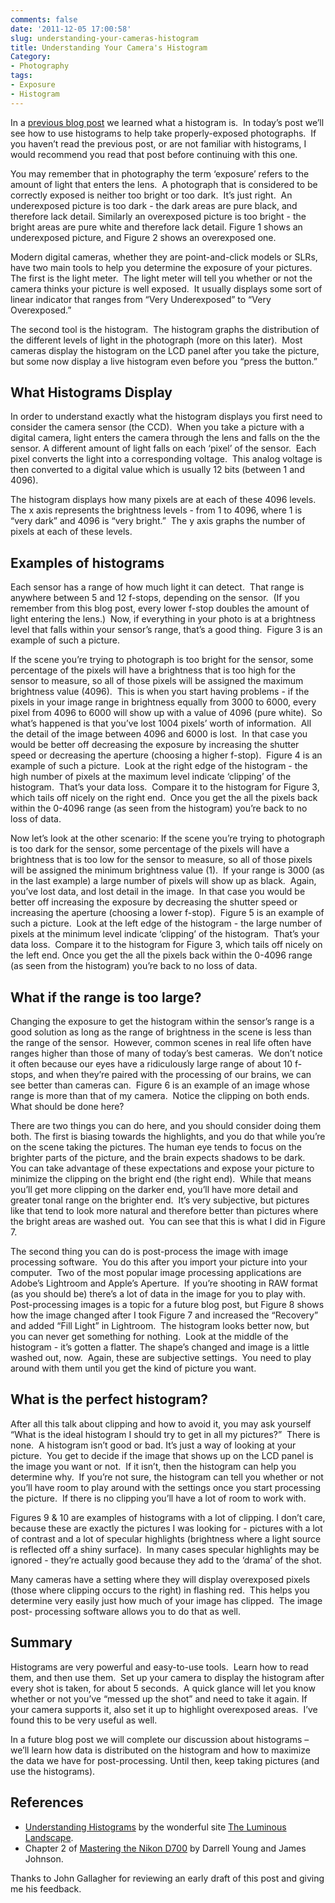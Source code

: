 ```yaml
---
comments: false
date: '2011-12-05 17:00:58'
slug: understanding-your-cameras-histogram
title: Understanding Your Camera's Histogram
Category:
- Photography
tags:
- Exposure
- Histogram
---
```


In a [previous blog post](/2011/11/30/what-is-a-histogram/) we learned what a histogram is.  In today’s post we’ll see
how to use histograms to help take properly-exposed photographs.  If you
haven’t read the previous post, or are not familiar with histograms, I would
recommend you read that post before continuing with this one.
<!-- more -->

You may remember that in photography the term ‘exposure’ refers to the amount
of light that enters the lens.  A photograph that is considered to be
correctly exposed is neither too bright or too dark.  It’s just right.  An
underexposed picture is too dark - the dark areas are pure black, and
therefore lack detail. Similarly an overexposed picture is too bright - the
bright areas are pure white and therefore lack detail. Figure 1 shows an
underexposed picture, and Figure 2 shows an overexposed one.

<!-- ai l /wp/underPlain.jpg /wp/underPlain-170x150.jpg 170 150 Figure 1 - An underexposed image -->

<!-- ai l /wp/overPlain.jpg /wp/overPlain-170x150.jpg 170 150 Figure 2 - An overexposed image -->

Modern digital cameras, whether they are point-and-click models or SLRs, have
two main tools to help you determine the exposure of your pictures.  The first
is the light meter.  The light meter will tell you whether or not the camera
thinks your picture is well exposed.  It usually displays some sort of linear
indicator that ranges from “Very Underexposed” to “Very Overexposed.”

The second tool is the histogram.  The histogram graphs the distribution of
the different levels of light in the photograph (more on this later).  Most
cameras display the histogram on the LCD panel after you take the picture, but
some now display a live histogram even before you “press the button.”

## What Histograms Display

In order to understand exactly what the histogram displays you first need to
consider the camera sensor (the CCD).  When you take a picture with a digital
camera, light enters the camera through the lens and falls on the the sensor.
A different amount of light falls on each ‘pixel’ of the sensor.  Each pixel
converts the light into a corresponding voltage.  This analog voltage is then
converted to a digital value which is usually 12 bits (between 1 and 4096).

The histogram displays how many pixels are at each of these 4096 levels.  The
x axis represents the brightness levels - from 1 to 4096, where 1 is “very
dark” and 4096 is “very bright.”  The y axis graphs the number of pixels at
each of these levels.

## Examples of histograms

Each sensor has a range of how much light it can detect.  That range is
anywhere between 5 and 12 f-stops, depending on the sensor.  (If you remember
from this blog post, every lower f-stop doubles the amount of light entering
the lens.)  Now, if everything in your photo is at a brightness level that
falls within your sensor’s range, that’s a good thing.  Figure 3 is an example
of such a picture.

<!-- ai c /wp/sea.png /wp/sea.png 620 520 Figure 3 - A properly exposed image -->

If the scene you’re trying to photograph is too bright for the sensor, some
percentage of the pixels will have a brightness that is too high for the
sensor to measure, so all of those pixels will be assigned the maximum
brightness value (4096).  This is when you start having problems - if the
pixels in your image range in brightness equally from 3000 to 6000, every
pixel from 4096 to 6000 will show up with a value of 4096 (pure white).  So
what’s happened is that you’ve lost 1004 pixels’ worth of information.  All
the detail of the image between 4096 and 6000 is lost.  In that case you would
be better off decreasing the exposure by increasing the shutter speed or
decreasing the aperture (choosing a higher f-stop).  Figure 4 is an example of
such a picture.  Look at the right edge of the histogram - the high number of
pixels at the maximum level indicate ‘clipping’ of the histogram.  That’s your
data loss.  Compare it to the histogram for Figure 3, which tails off nicely
on the right end.  Once you get the all the pixels back within the 0-4096
range (as seen from the histogram) you’re back to no loss of data.

<!-- ai c /wp/over.png /wp/over.png 620 520 Figure 4 - A overexposed image -->

Now let’s look at the other scenario: If the scene you’re trying to photograph
is too dark for the sensor, some percentage of the pixels will have a
brightness that is too low for the sensor to measure, so all of those pixels
will be assigned the minimum brightness value (1).  If your range is 3000 (as
in the last example) a large number of pixels will show up as black.  Again,
you’ve lost data, and lost detail in the image.  In that case you would be
better off increasing the exposure by decreasing the shutter speed or
increasing the aperture (choosing a lower f-stop).  Figure 5 is an example of
such a picture.  Look at the left edge of the histogram - the large number of
pixels at the minimum level indicate ‘clipping’ of the histogram.  That’s your
data loss.  Compare it to the histogram for Figure 3, which tails off nicely
on the left end. Once you get the all the pixels back within the 0-4096 range
(as seen from the histogram) you’re back to no loss of data.

<!-- ai c /wp/under.png /wp/under.png 620 520 Figure 5 - A underexposed image -->

## What if the range is too large?

Changing the exposure to get the histogram within the sensor’s range is a good
solution as long as the range of brightness in the scene is less than the
range of the sensor.  However, common scenes in real life often have ranges
higher than those of many of today’s best cameras.  We don’t notice it often
because our eyes have a ridiculously large range of about 10 f-stops, and when
they’re paired with the processing of our brains, we can see better than
cameras can.  Figure 6 is an example of an image whose range is more than that
of my camera.  Notice the clipping on both ends.  What should be done here?

<!-- ai c /wp/range1.png /wp/range1.png 620 520 Figure 6 - An image with a wide range of brightness -->

There are two things you can do here, and you should consider doing them both.
The first is biasing towards the highlights, and you do that while you’re on
the scene taking the pictures. The human eye tends to focus on the brighter
parts of the picture, and the brain expects shadows to be dark.  You can take
advantage of these expectations and expose your picture to minimize the
clipping on the bright end (the right end).  While that means you’ll get more
clipping on the darker end, you’ll have more detail and greater tonal range on
the brighter end.  It’s very subjective, but pictures like that tend to look
more natural and therefore better than pictures where the bright areas are
washed out.  You can see that this is what I did in Figure 7.

<!-- ai c /wp/range2.png /wp/range2.png 620 520 Figure 7 - Exposing for the higlights -->

The second thing you can do is post-process the image with image processing
software.  You do this after you import your picture into your computer.  Two
of the most popular image processing applications are Adobe’s Lightroom and
Apple’s Aperture.  If you’re shooting in RAW format (as you should be) there’s
a lot of data in the image for you to play with.   Post-processing images is a
topic for a future blog post, but Figure 8 shows how the image changed after I
took Figure 7 and increased the “Recovery” and added “Fill Light” in
Lightroom.  The histogram looks better now, but you can never get something
for nothing.  Look at the middle of the histogram - it’s gotten a flatter.
The shape’s changed and image is a little washed out, now.  Again, these are
subjective settings.  You need to play around with them until you get the kind
of picture you want.

<!-- ai c /wp/range3.png /wp/range3.png 620 520 Figure 8 - After post-processing -->

## What is the perfect histogram?

After all this talk about clipping and how to avoid it, you may ask yourself
“What is the ideal histogram I should try to get in all my pictures?”  There
is none.  A histogram isn’t good or bad. It’s just a way of looking at your
picture.  You get to decide if the image that shows up on the LCD panel is the
image you want or not.  If it isn’t, then the histogram can help you determine
why.  If you’re not sure, the histogram can tell you whether or not you’ll
have room to play around with the settings once you start processing the
picture.  If there is no clipping you’ll have a lot of room to work with.

Figures 9 & 10 are examples of histograms with a lot of clipping. I don’t
care, because these are exactly the pictures I was looking for - pictures with
a lot of contrast and a lot of specular highlights (brightness where a light
source is reflected off a shiny surface).  In many cases specular highlights
may be ignored - they’re actually good because they add to the ‘drama’ of the
shot.

<!-- ai c /wp/noor.png /wp/noor.png 620 520 Figure 9 - An image with acceptable clipping on the right -->

<!-- ai c /wp/bean.png /wp/bean.png 620 520 Figure 10 - An image with acceptable clipping on both ends -->

Many cameras have a setting where they will display overexposed pixels (those
where clipping occurs to the right) in flashing red.  This helps you determine
very easily just how much of your image has clipped.  The image post-
processing software allows you to do that as well.

## Summary

Histograms are very powerful and easy-to-use tools.  Learn how to read them,
and then use them.  Set up your camera to display the histogram after every
shot is taken, for about 5 seconds.  A quick glance will let you know whether
or not you’ve “messed up the shot” and need to take it again. If your camera
supports it, also set it up to highlight overexposed areas.  I’ve found this
to be very useful as well.

In a future blog post we will complete our discussion about histograms – we’ll
learn how data is distributed on the histogram and how to maximize the data we
have for post-processing. Until then, keep taking pictures (and use the
histograms).

## References

  * [Understanding Histograms](http://www.luminous-landscape.com/tutorials/understanding-series/understanding-histograms.shtml) by the wonderful site [The Luminous Landscape](http://www.luminous-landscape.com/).
  * Chapter 2 of [Mastering the Nikon D700](http://www.amazon.com/Mastering-Nikon-D700-Darrell-Young/dp/1933952237) by Darrell Young and James Johnson.

Thanks to John Gallagher for reviewing an early draft of this post and giving
me his feedback.
